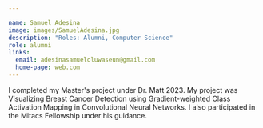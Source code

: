 ```yaml
---

name: Samuel Adesina
image: images/SamuelAdesina.jpg
description: "Roles: Alumni, Computer Science"
role: alumni
links:
  email: adesinasamueloluwaseun@gmail.com
  home-page: web.com
---
```


I completed my Master's project under Dr. Matt 2023. My project was Visualizing Breast Cancer Detection using Gradient-weighted Class Activation Mapping in Convolutional Neural Networks. I also participated in the Mitacs Fellowship under his guidance.